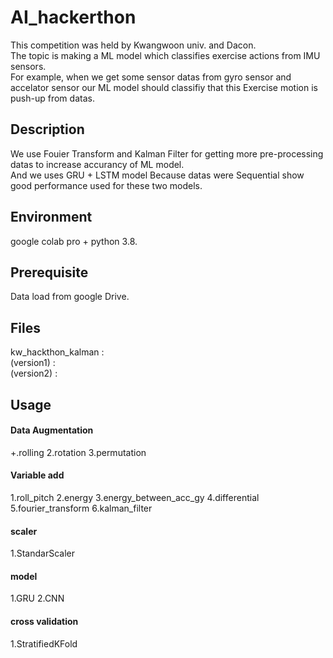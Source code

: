 # AI_hackerthon
This competition was held by Kwangwoon univ. and Dacon.  
The topic is making a ML model which classifies exercise actions from IMU sensors.  
For example, when we get some sensor datas from gyro sensor and accelator sensor our ML model should classifiy that this Exercise motion is push-up from datas.  

## Description
We use Fouier Transform and Kalman Filter for getting more pre-processing datas to increase accurancy of ML model.  
And we uses GRU + LSTM model Because datas were Sequential show good performance used for these two models. 

## Environment 
google colab pro + python 3.8. 

## Prerequisite
Data load from google Drive.  

## Files
kw_hackthon_kalman :  
(version1) :   
(version2) :  


## Usage
 #### Data Augmentation
+.rolling
  2.rotation
  3.permutation
 #### Variable add
  1.roll_pitch
  2.energy
  3.energy_between_acc_gy
  4.differential
  5.fourier_transform
  6.kalman_filter
 #### scaler
  1.StandarScaler
 #### model
  1.GRU
  2.CNN
 #### cross validation
  1.StratifiedKFold
